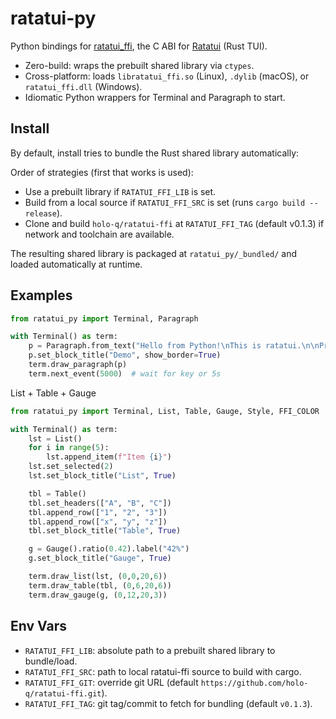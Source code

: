 # ratatui-py

Python bindings for [ratatui_ffi], the C ABI for [Ratatui] (Rust TUI).

- Zero-build: wraps the prebuilt shared library via `ctypes`.
- Cross-platform: loads `libratatui_ffi.so` (Linux), `.dylib` (macOS), or `ratatui_ffi.dll` (Windows).
- Idiomatic Python wrappers for Terminal and Paragraph to start.

## Install

By default, install tries to bundle the Rust shared library automatically:

Order of strategies (first that works is used):
- Use a prebuilt library if `RATATUI_FFI_LIB` is set.
- Build from a local source if `RATATUI_FFI_SRC` is set (runs `cargo build --release`).
- Clone and build `holo-q/ratatui-ffi` at `RATATUI_FFI_TAG` (default v0.1.3) if network and toolchain are available.

The resulting shared library is packaged at `ratatui_py/_bundled/` and loaded automatically at runtime.

## Examples

```python
from ratatui_py import Terminal, Paragraph

with Terminal() as term:
    p = Paragraph.from_text("Hello from Python!\nThis is ratatui.\n\nPress any key to exit.")
    p.set_block_title("Demo", show_border=True)
    term.draw_paragraph(p)
    term.next_event(5000)  # wait for key or 5s
```

List + Table + Gauge

```python
from ratatui_py import Terminal, List, Table, Gauge, Style, FFI_COLOR

with Terminal() as term:
    lst = List()
    for i in range(5):
        lst.append_item(f"Item {i}")
    lst.set_selected(2)
    lst.set_block_title("List", True)

    tbl = Table()
    tbl.set_headers(["A", "B", "C"])
    tbl.append_row(["1", "2", "3"])
    tbl.append_row(["x", "y", "z"])
    tbl.set_block_title("Table", True)

    g = Gauge().ratio(0.42).label("42%")
    g.set_block_title("Gauge", True)

    term.draw_list(lst, (0,0,20,6))
    term.draw_table(tbl, (0,6,20,6))
    term.draw_gauge(g, (0,12,20,3))
```

## Env Vars
- `RATATUI_FFI_LIB`: absolute path to a prebuilt shared library to bundle/load.
- `RATATUI_FFI_SRC`: path to local ratatui-ffi source to build with cargo.
- `RATATUI_FFI_GIT`: override git URL (default `https://github.com/holo-q/ratatui-ffi.git`).
- `RATATUI_FFI_TAG`: git tag/commit to fetch for bundling (default `v0.1.3`).

[ratatui_ffi]: https://github.com/holo-q/ratatui-ffi
[Ratatui]: https://github.com/ratatui-org/ratatui

